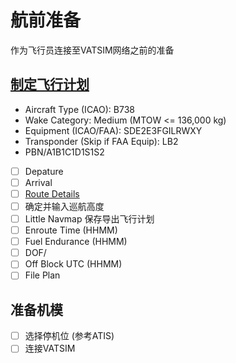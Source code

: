 # 航前准备
作为飞行员连接至VATSIM网络之前的准备
## [制定飞行计划](https://my.vatsim.net/pilots/flightplan)
* Aircraft Type (ICAO): B738
* Wake Category: Medium (MTOW <= 136,000 kg)
* Equipment (ICAO/FAA): SDE2E3FGILRWXY
* Transponder (Skip if FAA Equip): LB2
* PBN/A1B1C1D1S1S2
- [ ] Depature
- [ ] Arrival
- [ ] [Route Details](https://route.hkrscoc.com/)
- [ ] 确定并输入巡航高度
- [ ] Little Navmap 保存导出飞行计划
- [ ] Enroute Time (HHMM)
- [ ] Fuel Endurance (HHMM)
- [ ] DOF/
- [ ] Off Block UTC (HHMM)
- [ ] File Plan
## 准备机模
- [ ] 选择停机位 (参考ATIS)
- [ ] 连接VATSIM